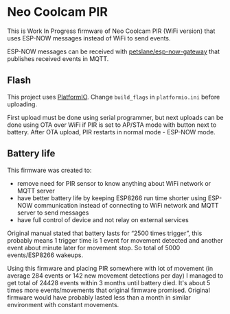 # Neo Coolcam PIR

This is Work In Progress firmware of Neo Coolcam PIR (WiFi version) that uses ESP-NOW messages instead of WiFi to send events.

ESP-NOW messages can be received with [petslane/esp-now-gateway](https://github.com/petslane/esp-now-gateway) that publishes received events in MQTT.

## Flash 

This project uses [PlatformIO](https://platformio.org/). Change `build_flags` in `platformio.ini` before uploading.

First upload must be done using serial programmer, but next uploads can be done using OTA over WiFi if PIR is set to AP/STA mode with button next to battery. After OTA upload, PIR restarts in normal mode - ESP-NOW mode.

## Battery life

This firmware was created to:
- remove need for PIR sensor to know anything about WiFi network or MQTT server
- have better battery life by keeping ESP8266 run time shorter using ESP-NOW communication instead of connecting to WiFi network and MQTT server to send messages
- have full control of device and not relay on external services

Original manual stated that battery lasts for “2500 times trigger”, this probably means 1 trigger time is 1 event for movement detected and another event about minute later for movement stop. So total of 5000 events/ESP8266 wakeups.

Using this firmware and placing PIR somewhere with lot of movement (in average 284 events or 142 new movement detections per day) I managed to get total of 24428 events within 3 months until battery died. It's about 5 times more events/movements that original firmware promised. Original firmware would have probably lasted less than a month in similar environment with constant movements.
